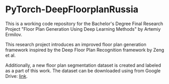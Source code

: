 # PyTorch-DeepFloorplanRussia

This is a working code repository for the Bachelor's Degree Final Research Project "Floor Plan Generation Using Deep Learning Methods" by Artemiy Ermilov.

This research project introduces an improved floor plan generation framework inspired by the Deep Floor Plan Recognition framework by Zeng et al. 

Additionally, a new floor plan segmentation dataset is created and labeled as a part of this work. The dataset can be downloaded using from Google Drive: [link](https://drive.google.com/file/d/1bWou0Uuz5fQjsSik6uB5nzGhoXEjQiQK/view?usp=share_link).

